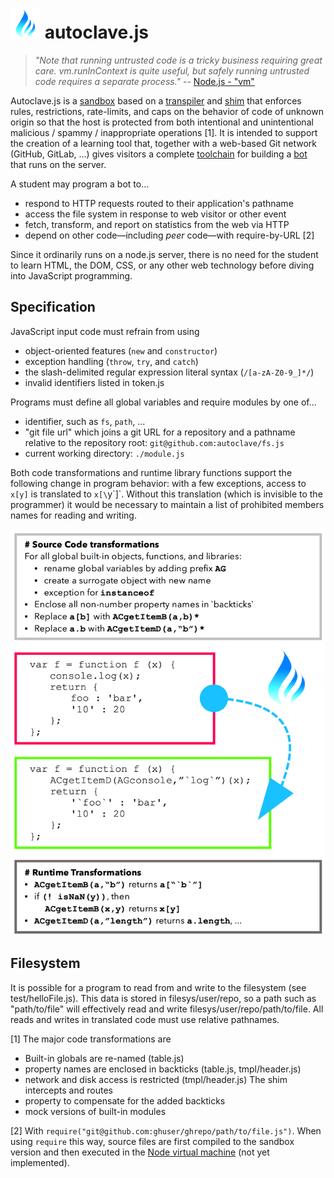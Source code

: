 # <img src="https://raw.githubusercontent.com/dbpokorny/autoclave/master/docs/small_logo.png" /> autoclave.js

> <i>"Note that running untrusted code is a tricky business requiring great care.</i>
> <i>vm.runInContext is quite useful, but safely running untrusted code requires a</i>
> <i>separate process."</i> -- <a href="https://nodejs.org/api/vm.html">Node.js - "vm"</a>

Autoclave.js is a
<a href="https://en.wikipedia.org/wiki/Sandbox_(software_development)">sandbox</a>
based on a
<a href="https://en.wikipedia.org/wiki/Source-to-source_compiler">transpiler</a>
and <a href="https://en.wikipedia.org/wiki/Shim_(computing)">shim</a>
that enforces rules, restrictions, rate-limits, and caps on the behavior of code
of unknown origin so that the host is protected from both intentional and
unintentional malicious / spammy / inappropriate operations [1]. It is intended to
support the creation of a learning tool that, together with a web-based Git
network (GitHub, GitLab, ...) gives visitors a complete
<a href="https://en.wikipedia.org/wiki/Toolchain">toolchain</a> for
building a <a href="https://en.wikipedia.org/wiki/Bot">bot</a> that runs on the
server.

A student may program a bot to...
 - respond to HTTP requests routed to their application's pathname
 - access the file system in response to web visitor or other event
 - fetch, transform, and report on statistics from the web via HTTP
 - depend on other code&mdash;including *peer* code&mdash;with require-by-URL [2]

Since it ordinarily runs on a node.js server, there is no need for the student to
learn HTML, the DOM, CSS, or any other web technology before diving into
JavaScript programming.

## Specification

JavaScript input code must refrain from using
 - object-oriented features (`new` and `constructor`)
 - exception handling (`throw`, `try`, and `catch`)
 - the slash-delimited regular expression literal syntax (`/[a-zA-Z0-9_]*/`)
 - invalid identifiers listed in token.js

Programs must define all global variables and require modules by one of...
   - identifier, such as `fs`, `path`, ...
   - "git file url" which joins a git URL for a repository and a pathname relative
     to the repository root: `git@github.com:autoclave/fs.js`
   - current working directory: `./module.js`

Both code transformations and runtime library functions support the following
change in program behavior: with a few exceptions, access to `x[y]` is translated
to `x[\`y\`]`. Without this translation (which is invisible to the programmer) it
would be necessary to maintain a list of prohibited members names for reading and
writing.

<img height="650px" src="https://raw.githubusercontent.com/dbpokorny/autoclave/master/docs/ACTransformations.png" />

## Filesystem

It is possible for a program to read from and write to the filesystem (see
test/helloFile.js). This data is stored in filesys/user/repo, so a path such as
"path/to/file" will effectively read and write filesys/user/repo/path/to/file. All
reads and writes in translated code must use relative pathnames.

[1] The major code transformations are
 - Built-in globals are re-named (table.js)
 - property names are enclosed in backticks (table.js, tmpl/header.js)
 - network and disk access is restricted (tmpl/header.js)
The shim intercepts and routes
 - property to compensate for the added backticks
 - mock versions of built-in modules

[2] With `require("git@github.com:ghuser/ghrepo/path/to/file.js")`. When using
`require` this way, source files are first compiled to the sandbox version and
then executed in the <a href="https://nodejs.org/api/vm.html">Node virtual machine</a> (not yet implemented).
